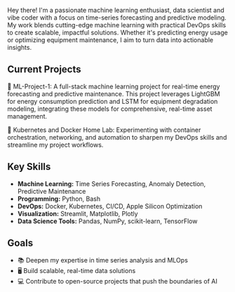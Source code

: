 Hey there! I'm a passionate machine learning enthusiast, data scientist and vibe coder with a focus on time-series forecasting and predictive modeling. My work blends cutting-edge machine learning with practical DevOps skills to create scalable, impactful solutions. Whether it's predicting energy usage or optimizing equipment maintenance, I aim to turn data into actionable insights.

## Current Projects
🔹 ML-Project-1: A full-stack machine learning project for real-time energy forecasting and predictive maintenance. This project leverages LightGBM for energy consumption prediction and LSTM for equipment degradation modeling, integrating these models for comprehensive, real-time asset management.

🔹 Kubernetes and Docker Home Lab: Experimenting with container orchestration, networking, and automation to sharpen my DevOps skills and streamline my project workflows.

## Key Skills
- **Machine Learning:** Time Series Forecasting, Anomaly Detection, Predictive Maintenance  
- **Programming:** Python, Bash  
- **DevOps:** Docker, Kubernetes, CI/CD, Apple Silicon Optimization  
- **Visualization:** Streamlit, Matplotlib, Plotly  
- **Data Science Tools:** Pandas, NumPy, scikit-learn, TensorFlow  

## Goals
- 📚 Deepen my expertise in time series analysis and MLOps
- 🖥️ Build scalable, real-time data solutions
- 💻 Contribute to open-source projects that push the boundaries of AI


<!---
analyzethis1/analyzethis1 is a ✨ special ✨ repository because its `README.md` (this file) appears on your GitHub profile.
You can click the Preview link to take a look at your changes.
--->
